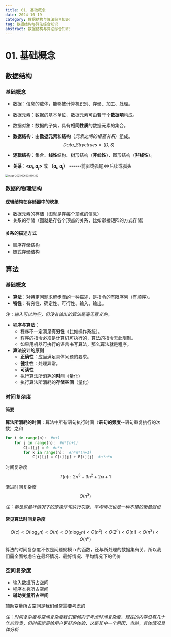 ```yaml
---
title: 01. 基础概念
date: 2024-10-19
category: 数据结构与算法综合知识
tag: 数据结构与算法综合知识
abstract: 数据结构与算法综合知识
---
```


# 01. 基础概念

## 数据结构

### 基础概念

- 数据：信息的载体，能够被计算机识别、存储、加工、处理。
- 数据元素：数据的基本单位，数据元素可由若干个**数据项**构成。
- 数据对象：数据的子集，具有**相同性质**的数据元素的集合。
- **数据结构**：由**数据元素**和**结构**（*元素之间的相互关系*）组成。
$$
Data\_Stryctrues = (D, S)
$$

- **逻辑结构**：集合、**线性**结构、树形结构（**非线性**）、图形结构（**非线性**）。

- **关系**：**\<$a_i, a_j$\>** 或 **（$a_i, a_j$）** ------前驱或弧尾<=>后续或弧头

<img src="https://oss.justin3go.com/blogs/image-20210606203456322.png" alt="image-20210606203456322" style="zoom:50%;" />

###  数据的物理结构

#### 逻辑结构在存储器中的映象

- 数据元素的存储（图就是存每个顶点的信息）
- 关系的存储（图就是存各个顶点的关系，比如邻接矩阵的方式存储）

#### 关系的描述方式

- 顺序存储结构
- 链式存储结构

## 算法

### 基础概念

- **算法**：对特定问题求解步骤的一种描述，是指令的有限序列（有顺序）。
- **特性**：有穷性、确定性、可行性、输入、输出。

*注：输入可以为空，但没有输出的算法是毫无意义的。*

- **程序与算法**：
  - 程序不一定满足**有穷性**（比如操作系统）。
  - 程序的指令必须是计算机可执行的，算法的指令无此限制。
  - 如果用机器可执行的语言书写算法，那么算法就是程序。
- **算法设计的原则**
  - **正确性**：应当满足具体问题的要求。
  - **健壮性**：处理异常。
  - **可读性**
  - 执行算法所消耗的**时间**（量化）
  - 执行算法所消耗的**存储空间**（量化）

### 时间复杂度

#### 简要

**算法所消耗的时间**：算法中所有语句执行时间（**语句的频度**--语句重复执行的次数）之和

```python
for i in range(n):  #n+1
    for j in range(n):  #n*(n+1)
        C[i][j] = 0  #n*n
        for k in range(n):  #n*n*(n+1)
            C[i][j] = C[i][j] + B[i][j]  #n*n*n
```

时间复杂度
$$
T(n):2n^3+3n^2+2n+1
$$

渐进时间复杂度
$$
O(n^3)
$$

*注：都是求最坏情况下的原操作句执行次数，平均情况也是一种不错的衡量假设*

#### 常见算法时间复杂度

$$
O(c) < O(\log_2n) < O(n) < O(n\log_2n) < O(n^2) < O(2^n) < O(n!) <O(n^3)<O(n^n)
$$

算法的时间复杂度不仅是问题规模 n 的函数，还与所处理的数据集有关，所以我们需全面考虑它在最坏情况、最好情况、平均情况下的代价

### 空间复杂度

- 输入数据所占空间
- 程序本身所占空间
- **辅助变量所占空间**

辅助变量所占空间是我们经常需要考虑的

*注：时间复杂度与空间复杂度我们更倾向于考虑时间复杂度，现在的内存没有几十年前珍贵，但时间能带给用户更好的体验，这是其中一个原因，当然，具体情况具体分析*


